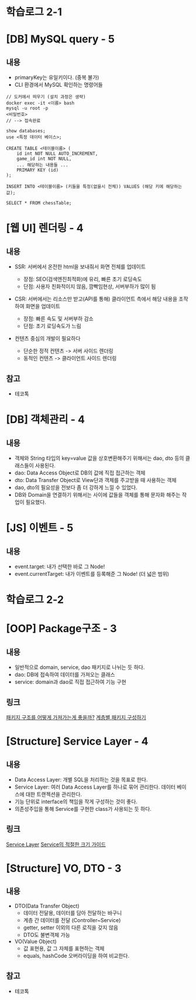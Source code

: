 # 학습로그 2-1

# [DB] MySQL query - 5

## 내용
- primaryKey는 유일키이다. (중복 불가)
- CLI 환경에서 MySQL 확인하는 명령어들
```text
// 도커에서 띄우기 (설치 과정은 생략)
docker exec -it <이름> bash
mysql -u root -p
<비밀번호>
// --> 접속완료
```
```text
show databases;
use <특정 데이터 베이스>;

CREATE TABLE <테이블이름> (
	id int NOT NULL AUTO_INCREMENT,
	game_id int NOT NULL,
	... 해당하는 내용들 ...
	PRIMARY KEY (id)
);

INSERT INTO <테이블이름> (키들을 특정(없을시 전체)) VALUES (해당 키에 해당하는 값);

SELECT * FROM chessTable;
```

# [웹 UI] 렌더링 - 4

## 내용
- SSR: 서버에서 온전한 html을 보내줘서 화면 전체를 업데이트 
    - 장점: SEO(검색엔진최적화)에 유리, 빠른 초기 로딩속도
    - 단점: 사용자 친화적이지 않음, 깜빡임현상, 서버부하가 많이 됨
- CSR: 서버에서는 리소스만 받고(API를 통해) 클라이언트 측에서 해당 내용을 조작하여 화면을 업데이트 
    - 장점: 빠른 속도 및 서버부하 감소
    - 단점: 초기 로딩속도가 느림
    
- 컨텐츠 중심의 개발이 필요하다
    - 단순한 정적 컨텐츠 -> 서버 사이드 렌더링
    - 동적인 컨텐츠 -> 클라이언트 사이드 렌더링 
## 참고
- 테코톡

# [DB] 객체관리 - 4
## 내용
- 객체와 String 타입의 key=value 값을 상호변환해주기 위해서는 dao, dto 등의 클래스들이 사용된다.
- dao: Data Access Object로 DB의 값에 직접 접근하는 객체
- dto: Data Transfer Object로 View단과 객체를 주고받을 때 사용하는 객체
- dao, dto의 필요성을 전보다 좀 더 강하게 느낄 수 있었다.
- DB와 Domain을 연결하기 위해서는 사이에 값들을 객체를 통해 문자화 해주는 작업이 필요했다.

# [JS] 이벤트 - 5
## 내용
- event.target: 내가 선택한 바로 그 Node!
- event.currentTarget: 내가 이벤트를 등록해준 그 Node! (더 넓은 범위)

# 학습로그 2-2

# [OOP] Package구조 - 3
## 내용
- 일반적으로 domain, service, dao 패키지로 나뉘는 듯 하다.
- dao: DB에 접속하여 데이터를 가져오는 클래스
- service: domain과 dao로 직접 접근하여 기능 구현

## 링크
[패키지 구조를 어떻게 가져가는게 좋을까?](https://www.slipp.net/questions/36)
[계층별 패키지 구성하기](https://12bme.tistory.com/271)

# [Structure] Service Layer - 4
## 내용
- Data Access Layer: 개별 SQL을 처리하는 것을 목표로 한다.
- Service Layer: 여러 Data Access Layer를 하나로 묶어 관리한다. 데이터 베이스에 대한 트랜젝션을 관리한다.
- 기능 단위로 interface의 책임을 작게 구성하는 것이 좋다.
- 의존성주입을 통해 Service를 구현한 class가 사용되는 듯 하다.

## 링크
[Service Layer](https://goodteacher.tistory.com/252)
[Service의 적절한 크기 가이드](https://www.popit.kr/spring-guide-service-%EC%A0%81%EC%A0%88%ED%95%9C-%ED%81%AC%EA%B8%B0-%EA%B0%80%EC%9D%B4%EB%93%9C/)

# [Structure] VO, DTO - 3
## 내용
- DTO(Data Transfer Object)
  - 데이터 전달용, 데이터를 담아 전달하는 바구니
  - 계층 간 데이터를 전달 (Controller~Service)
  - getter, setter 이외의 다른 로직을 갖지 않음 
  - DTO도 불변객체 가능
- VO(Value Object)
  - 값 표현용, 값 그 자체를 표현하는 객체
  - equals, hashCode 오버라이딩을 하여 비교한다.
  
## 참고
- 테코톡
